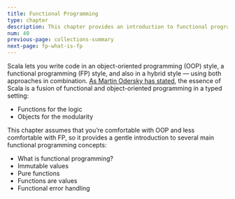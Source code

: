 ```yaml
---
title: Functional Programming
type: chapter
description: This chapter provides an introduction to functional programming in Scala 3.
num: 40
previous-page: collections-summary
next-page: fp-what-is-fp
---
```



Scala lets you write code in an object-oriented programming (OOP) style, a functional programming (FP) style, and also in a hybrid style — using both approaches in combination.
[As Martin Odersky has stated](https://twitter.com/alexelcu/status/996408359514525696), the essence of Scala is a fusion of functional and object-oriented programming in a typed setting:

- Functions for the logic
- Objects for the modularity

This chapter assumes that you’re comfortable with OOP and less comfortable with FP, so it provides a gentle introduction to several main functional programming concepts:

- What is functional programming?
- Immutable values
- Pure functions
- Functions are values
- Functional error handling


